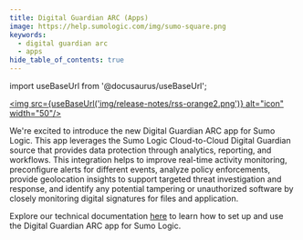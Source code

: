 ```yaml
---
title: Digital Guardian ARC (Apps)
image: https://help.sumologic.com/img/sumo-square.png
keywords:
  - digital guardian arc
  - apps
hide_table_of_contents: true
---
```


import useBaseUrl from '@docusaurus/useBaseUrl';

<a href="https://help.sumologic.com/release-notes-service/rss.xml"><img src={useBaseUrl('img/release-notes/rss-orange2.png')} alt="icon" width="50"/></a>

We're excited to introduce the new Digital Guardian ARC app for Sumo Logic. This app leverages the Sumo Logic Cloud-to-Cloud Digital Guardian source that provides data protection through analytics, reporting, and workflows. This integration helps to improve real-time activity monitoring, preconfigure alerts for different events, analyze policy enforcements, provide geolocation insights to support targeted threat investigation and response, and identify any potential tampering or unauthorized software by closely monitoring digital signatures for files and application.

Explore our technical documentation [here](/docs/integrations/saas-cloud/digital-guardian-arc/) to learn how to set up and use the Digital Guardian ARC app for Sumo Logic.
